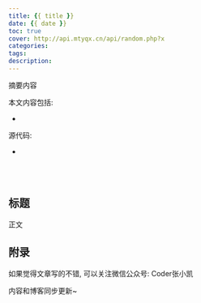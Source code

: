 ```yaml
---
title: {{ title }}
date: {{ date }}
toc: true
cover: http://api.mtyqx.cn/api/random.php?x
categories: 
tags: 
description: 
---
```


摘要内容


本文内容包括:

- 


源代码: 

- 

<br/>

<!--more-->

<br/>

## 标题

正文


## 附录

如果觉得文章写的不错, 可以关注微信公众号: Coder张小凯

内容和博客同步更新~

<br/>